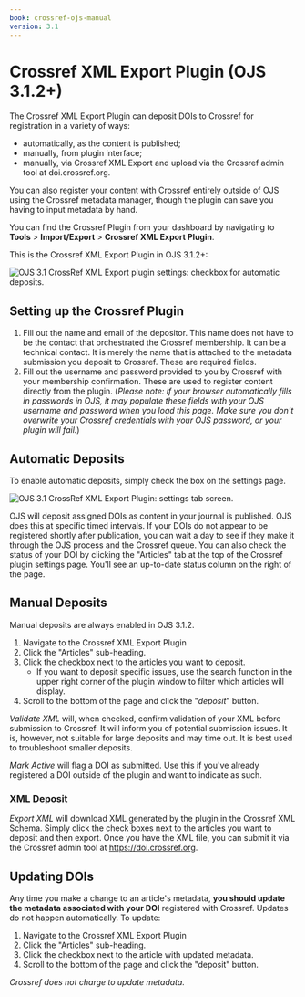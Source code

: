 ```yaml
---
book: crossref-ojs-manual
version: 3.1
---
```


# Crossref XML Export Plugin (OJS 3.1.2+)

The Crossref XML Export Plugin  can deposit DOIs to Crossref for registration in a variety of ways:

- automatically, as the content is published;
- manually, from plugin interface;
- manually, via Crossref XML Export and upload via the Crossref admin tool at doi.crossref.org.

You can also register your content with Crossref entirely outside of OJS using the Crossref metadata manager, though the plugin can save you having to input metadata by hand.

You can find the Crossref Plugin from your dashboard by navigating to **Tools** > **Import/Export** > **Crossref XML Export Plugin**.

This is the Crossref XML Export Plugin in OJS 3.1.2+:

![OJS 3.1 CrossRef XML Export plugin settings: checkbox for automatic deposits.](./assets/autoDeposit-01.png)

## Setting up the Crossref Plugin

1. Fill out the name and email of the depositor. This name does not have to be the contact that orchestrated the Crossref membership. It can be a technical contact. It is merely the name that is attached to the metadata submission you deposit to Crossref. These are required fields.
2. Fill out the username and password provided to you by Crossref with your membership confirmation. These are used to register content directly from the plugin. (_Please note: if your browser automatically fills in passwords in OJS, it may populate these fields with your OJS username and password when you load this page. Make sure you don't overwrite your Crossref credentials with your OJS password, or your plugin will fail._)

## Automatic Deposits

To enable automatic deposits, simply check the box on the settings page.

![OJS 3.1 CrossRef XML Export Plugin: settings tab screen.](./assets/autoDeposit-02.png)

OJS will deposit assigned DOIs as content in your journal is published. OJS does this at specific timed intervals. If your DOIs do not appear to be registered shortly after publication, you can wait a day to see if they make it through the OJS process and the Crossref queue. You can also check the status of your DOI by clicking the "Articles" tab at the top of the Crossref plugin settings page. You'll see an up-to-date status column on the right of the page.

## Manual Deposits

Manual deposits are always enabled in OJS 3.1.2.

1. Navigate to the Crossref XML Export Plugin
2. Click the "Articles" sub-heading.
3. Click the checkbox next to the articles you want to deposit.
    - If you want to deposit specific issues, use the search function in the upper right corner of the plugin window to filter which articles will display.
4. Scroll to the bottom of the page and click the "*deposit*" button.

*Validate XML* will, when checked, confirm validation of your XML before submission to Crossref. It will inform you of potential submission issues. It is, however, not suitable for large deposits and may time out. It is best used to troubleshoot smaller deposits.

*Mark Active* will flag a DOI as submitted. Use this if you've already registered a DOI outside of the plugin and want to indicate as such.

### XML Deposit

*Export XML* will download XML generated by the plugin in the Crossref XML Schema. Simply click the check boxes next to the articles you want to deposit and then export. Once you have the XML file, you can submit it via the Crossref admin tool at https://doi.crossref.org.

## Updating DOIs

Any time you make a change to an article's metadata, **you should update the metadata associated with your DOI** registered with Crossref. Updates do not happen automatically. To update:

1. Navigate to the Crossref XML Export Plugin
2. Click the "Articles" sub-heading.
3. Click the checkbox next to the article with updated metadata.
4. Scroll to the bottom of the page and click the "deposit" button.

_Crossref does not charge to update metadata._

